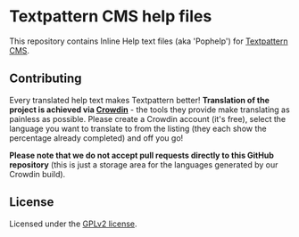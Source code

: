 # Textpattern CMS help files

This repository contains Inline Help text files (aka 'Pophelp') for [Textpattern CMS](https://textpattern.com).

## Contributing

Every translated help text makes Textpattern better! **Translation of the project is achieved via [Crowdin](http://translate.textpattern.com/)** - the tools they provide make translating as painless as possible. Please create a Crowdin account (it's free), select the language you want to translate to from the listing (they each show the percentage already completed) and off you go!

**Please note that we do not accept pull requests directly to this GitHub repository** (this is just a storage area for the languages generated by our Crowdin build).

## License

Licensed under the [GPLv2 license](https://github.com/textpattern/pophelp/blob/master/LICENSE).

